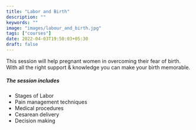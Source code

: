 ```yaml
---
title: "Labor and Birth"
description: ""
keywords: ""
image: "images/labour_and_birth.jpg"
tags: ["courses"]
date: 2022-04-03T19:50:03+05:30
draft: false
---
```


This session will help pregnant women in overcoming their fear of birth. With all the right support & knowledge you can make your birth memorable.

##### The session includes

- Stages of Labor
- Pain management techniques
- Medical procedures
- Cesarean delivery
- Decision making

